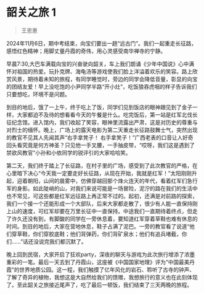 # 韶关之旅 1

> 王恩惠

2024年11月6日，期中考结束，向宝们要出一趟“远古门”。我们一起重走长征路，感悟红色精神；用脚丈量丹霞的奇伟，用心灵感受南华禅寺的宁静。

早晨7:30,大巴车满载向宝的兴奋驶向韶关，车上我们朗诵《少年中国说》心中满怀对祖国的热爱。玩扑克牌、海龟汤等游戏使我们脸上洋溢着欢乐的笑容。路上欣赏风景，期待着未知的旅程，有同学睡觉时，旁边的同学会降低音量，彰显的向宝的团结友爱！早上没吃饱的小尹同学半路“开小灶”，吃饭狼吞虎咽的样子告诉我们只要想吃，环境不是问题。

到目的地后，饿了一上午，终于吃上了饭，同学们见到饭店的眼神跟见到了金子一样，大家都迫不及待的想看看今天的午餐是什么。吃完饭后，第一站是红军北伐长征纪念馆。进入馆内，我们收起了笑容，眼神里流露出严肃，这是对历史的尊重与对烈士的缅怀。晚上，广场上的露天电影为第二天重走长征路鼓舞士气，突然出现的教官不见其人先闻其声“右手拿凳子！ 右手拿凳子！”广西老表的口音让人好奇回头看究竟是何方神圣？只见他一手叉腰，一手抽皮带，“哎呀，我们这是遇到了禁欲风教官”小孙和小依同学的锐评引的大家哈哈笑。

第二天，我们终于踏上了长征路，在村子里的广场，感受到了此次教官的严格，在心里暗下决心“今天我一定要走好长征路，从现在开始，我就是红军！”太阳刚刚升起，迎着朝阳，山间的晨雾中，仿佛穿越回那个烽火连天的年代，看着红军们急行军的身影。如此陡峭的山，对我们来说可能是一场冒险，泥泞的路在我们的生活中也不常见，可这些都是红军远征路上再正常不过的。起初，还满是对前路的探索，我们一个接一个还能形成一个大部队，后来大家都走散了，很少有人能一直保持刚上山的速度，可红军却要在万里长征中一直保持。中途我们一直期待着终点，但走了许久还没有到，有脚酸的同学在一旁休息着，要知道红军穿着草鞋也难有休息的时间。到目的地后，大家在营地休息，鞋子占满了泥巴。一旁的教官看了说道“他们穿草鞋，你们穿胶底鞋；他们背弹药，你们背矿泉水；他们有追兵堵截，你们……”话还没说完我们都沉默了。

晚上回到民宿，大家开启了狂欢party，深夜的聊天与游戏为此次旅行增添了浓墨重彩的一笔。最后一天去到了丹霞山，这座被《中国国家地理》评为“中国最美丹霞”的世界地质公园。这一程，我们触摸了亿年风化的岩石、聆听了古寺的钟声、了解了奇异的植物，我想这是大自然给我们的馈赠，我想旅行的意义也在此刻体现了。至此韶关之旅接近尾声了，吃了最后一顿饭，我们结束了三天两晚的旅程。
